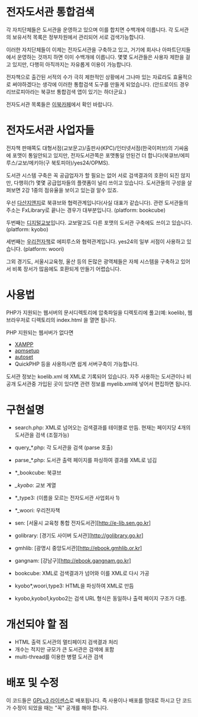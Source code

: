 ﻿전자도서관 통합검색
===================

각 자치단체들은 도서관을 운영하고 있으며 이를 합치면 수백개에 이릅니다.
각 도서관의 보유서적 목록은 정부차원에서 관리되어 서로 검색가능합니다.

이러한 자치단체들이 이제는 전자도서관을 구축하고 있고, 거기에 회사나 아파트단지들에서 운영하는 것까지 하면 이미 수백개에 이릅니다.
몇몇 도서관들은 사용자 제한을 걸고 있지만, 다행히 아직까지는 자유롭게 이용이 가능합니다.

전자책으로 출간된 서적의 수가 극히 제한적인 상황에서 그나마 있는 자료라도 효율적으로 써야하겠다는 생각에 이러한 통합검색 도구를 만들게 되었습니다.
(안드로이드 경우 리브로피아라는 북큐브 통합검색 앱이 있기는 하더군요.)

전자도서관 목록들은 [이북카페](http://cafe.naver.com/ebook/139134)에서 확인 바랍니다.

전자도서관 사업자들
===================

전자책 판매쪽도 대형서점(교보문고)/출판사(KPC)/인터넷서점(한국이퍼브)의 기싸움에 포맷이 통일안되고 있지만,
전자도서관쪽은 포맷통일 안된건 더 합니다(북큐브/에피루스/교보/메키아(구 북토피아)/yes24/OPMS).

도서관 시스템 구축은 꼭 공급업자가 할 필요는 없어 서로 검색결과의 호환이 되진 않지만, 
다행히(?) 몇몇 공급업자들의 플랫폼이 널리 쓰이고 있습니다.
도서관들의 구성을 살펴보면 2강 1중의 점유율을 보이고 있는걸 알수 있죠.

우선 [다산지앤지](http://bookplayer.dasangng.co.kr)로 북큐브와 협력관계입니다(사실 대표가 같습니다).
관련 도서관들의 주소는 FxLibrary로 끝나는 경우가 대부분입니다.
(platform: bookcube)

두번째는 [디지털교보](http://digital.kyobobook.co.kr/digital/library/libraryMain.ink)입니다. 교보말고도 다른 포맷의 도서관 구축에도 쓰이고 있습니다.
(platform: kyobo)

세번째는 [우리전자책](http://wooriebook.com)로 에피루스와 협력관계입니다.
yes24의 일부 서점이 사용하고 있습니다.
(platform: woori)

그외 경기도, 서울시교육청, 울산 등의 돈많은 광역체들은 자체 시스템을 구축하고 있어서 비록 장서가 많음에도 호환되게 만들기 어렵습니다.

사용법
===================

PHP가 지원되는 웹서버의 문서디렉토리에 압축파일을 디렉토리에 풀고(예: koelib), 
웹브라우저로 디렉토리의 index.html 을 열면 됩니다.

PHP 지원되는 웹서버가 없다면 
* [XAMPP](http://www.apachefriends.org/en/xampp.html)
* [apmsetup](http://www.apmsetup.com)
* [autoset](http://www.autoset.net)
* QuickPHP
등을 사용하시면 쉽게 서버구축이 가능합니다.

도서관 정보는 koelib.xml 에 XML로 기록되어 있습니다. 
자주 사용하는 도서관이나 비공개 도서관중 가입된 곳이 있다면 관련 정보를 myelib.xml에 넣어서 편집하면 됩니다.

구현설명
===================

* search.php: XML로 넘어오는 검색결과를 테이블로 만듬.
            현재는 페이지당 4개의 도서관을 검색 (조절가능)
* query_*.php: 각 도서관을 검색 (parse 호출)
* parse_*.php: 도서관 출력 페이지를 파싱하여 결과를 XML로 넘김


* *_bookcube: 북큐브
* *_kyobo*: 교보 계열
* *_type3: (이름을 모르는 전자도서관 사업회사 1)
* *_woori: 우리전자책
* sen: [서울시 교육청 통합 전자도서관][http://e-lib.sen.go.kr]
* golibrary: [경기도 사이버 도서관][http://golibrary.go.kr]
* gmhlib: [광명시 중앙도서관][http://ebook.gmhlib.or.kr]
* gangnam: [강남구][http://ebook.gangnam.go.kr]


* bookcube: XML로 검색결과가 넘어와 이를 XML로 다시 가공
* kyobo*,woori,type3: HTML을 파싱하여 XML로 만듬
* kyobo,kyobo1,kyobo2는 검색 URL 형식은 동일하나 출력 페이지 구조가 다름.

개선되야 할 점
===================

* HTML 출력 도서관의 멀티페이지 검색결과 처리
* 개수는 적지만 규모가 큰 도서관은 검색에 포함
* multi-thread를 이용한 병렬 도서관 검색

배포 및 수정
===================

이 코드들은 [GPLv3 라이센스](http://www.gnu.org/licenses/gpl-3.0.html)로 배포됩니다. 
즉 사용이나 배포를 맘대로 하시고 단 코드가 수정이 되었을 때는 "꼭" 공개를 해야 합니다.
